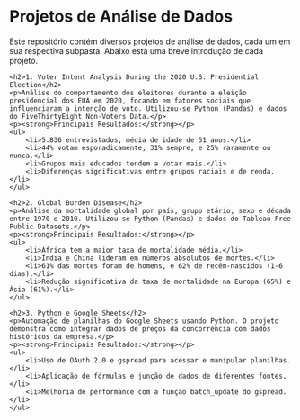 <!DOCTYPE html>
<html lang="pt-BR">
<head>
    <meta charset="UTF-8">
    <title>Projetos de Análise de Dados</title>
</head>
<body>
    <h1>Projetos de Análise de Dados</h1>
    <p>Este repositório contém diversos projetos de análise de dados, cada um em sua respectiva subpasta. Abaixo está uma breve introdução de cada projeto.</p>

    <h2>1. Voter Intent Analysis During the 2020 U.S. Presidential Election</h2>
    <p>Análise do comportamento dos eleitores durante a eleição presidencial dos EUA em 2020, focando em fatores sociais que influenciaram a intenção de voto. Utilizou-se Python (Pandas) e dados do FiveThirtyEight Non-Voters Data.</p>
    <p><strong>Principais Resultados:</strong></p>
    <ul>
        <li>5.836 entrevistados, média de idade de 51 anos.</li>
        <li>44% votam esporadicamente, 31% sempre, e 25% raramente ou nunca.</li>
        <li>Grupos mais educados tendem a votar mais.</li>
        <li>Diferenças significativas entre grupos raciais e de renda.</li>
    </ul>

    <h2>2. Global Burden Disease</h2>
    <p>Análise da mortalidade global por país, grupo etário, sexo e década entre 1970 e 2010. Utilizou-se Python (Pandas) e dados do Tableau Free Public Datasets.</p>
    <p><strong>Principais Resultados:</strong></p>
    <ul>
        <li>África tem a maior taxa de mortalidade média.</li>
        <li>Índia e China lideram em números absolutos de mortes.</li>
        <li>61% das mortes foram de homens, e 62% de recém-nascidos (1-6 dias).</li>
        <li>Redução significativa da taxa de mortalidade na Europa (65%) e Ásia (61%).</li>
    </ul>

    <h2>3. Python e Google Sheets</h2>
    <p>Automação de planilhas do Google Sheets usando Python. O projeto demonstra como integrar dados de preços da concorrência com dados históricos da empresa.</p>
    <p><strong>Principais Resultados:</strong></p>
    <ul>
        <li>Uso de OAuth 2.0 e gspread para acessar e manipular planilhas.</li>
        <li>Aplicação de fórmulas e junção de dados de diferentes fontes.</li>
        <li>Melhoria de performance com a função batch_update do gspread.</li>
    </ul>
</body>
</html>
